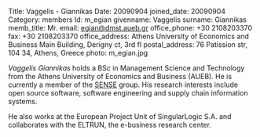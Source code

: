 Title: Vaggelis - Giannikas
Date: 20090904
joined_date: 20090904
Category: members 
Id: m_egian
givenname: Vaggelis
surname: Giannikas
memb_title: Mr.
email: egian@dmst.aueb.gr
office_phone: +30 2108203370
fax: +30 2108203370
office_address: Athens University of Economics and Business Main Building, Derigny ct, 3rd fl 
postal_address: 76 Patission str, 104 34, Athens, Greece 
photo: m_egian.jpg

_Vaggelis Giannikas_ holds a BSc in Management Science and Technology from the Athens University of Economics and Business (AUEB). He is currently a member of the [SENSE](../groups/g_sense-details.html) group. His research interests include open source software, software engineering and supply chain information systems.

He also works at the European Project Unit of SingularLogic S.A. and collaborates with the ELTRUN, the e-business research center.
